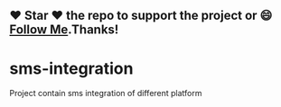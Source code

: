 
## :heart: Star :heart: the repo to support the project or :smile:[Follow Me](https://github.com/harsh6768).Thanks!


# sms-integration
Project contain sms integration of different platform

